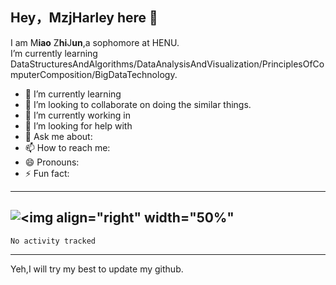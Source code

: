 ## Hey，MzjHarley here 👋
I am M**iao** Z**hi**J**un**,a sophomore at HENU.   
I’m currently learning DataStructuresAndAlgorithms/DataAnalysisAndVisualization/PrinciplesOfComputerComposition/BigDataTechnology.
-   🌱 I’m currently learning 
-   👯 I’m looking to collaborate on doing the similar things.  
-   🔭 I’m currently working in  
-   🤔 I’m looking for help with  
-   💬 Ask me about:  
-   📫 How to reach me:  
-   😄 Pronouns:   
-   ⚡ Fun fact:
---
![<img align="right" width="50%"](https://github-readme-stats.vercel.app/api?username=MzjHarley)
---
<!--START_SECTION:waka-->

```text
No activity tracked
```

<!--END_SECTION:waka-->
---

Yeh,I will try my best to update my github.
